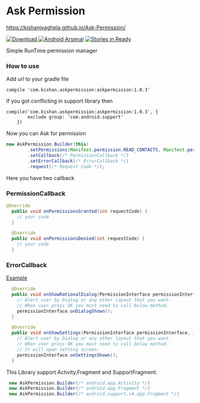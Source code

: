 # Ask Permission
https://kishanjvaghela.github.io/Ask-Permission/

[ ![Download](https://api.bintray.com/packages/kishanvaghela/maven/askpermission/images/download.svg) ](https://bintray.com/kishanvaghela/maven/askpermission/_latestVersion)
[![Android Arsenal](https://img.shields.io/badge/Android%20Arsenal-Ask--Permission-brightgreen.svg?style=flat)](https://android-arsenal.com/details/1/5857)
[![Stories in Ready](https://badge.waffle.io/Kishanjvaghela/Ask-Permission.png?label=ready&title=Ready)](https://waffle.io/Kishanjvaghela/Ask-Permission)

Simple RunTime permission manager

### How to use
Add url to your gradle file
```Gradle
compile 'com.kishan.askpermission:askpermission:1.0.3'
```
If you got conflicting in support library then 
```Gradle
compile('com.kishan.askpermission:askpermission:1.0.3', {
        exclude group: 'com.android.support'
    })
```

Now you can Ask for permission 
```java
new AskPermission.Builder(this)
        .setPermissions(Manifest.permission.READ_CONTACTS, Manifest.permission.WRITE_EXTERNAL_STORAGE)
        .setCallback(/* PermissionCallback */)
        .setErrorCallback(/* ErrorCallback */)
        .request(/* Request Code */);
```

Here you have two callback

### PermissionCallback
```java
@Override
  public void onPermissionsGranted(int requestCode) {
    // your code
  }

  @Override
  public void onPermissionsDenied(int requestCode) {
    // your code
  }
 ```
 
### ErrorCallback
[Example](https://github.com/Kishanjvaghela/Ask-Permission/blob/master/app/src/main/java/com/kishan/runtimepermission/DemoActivity.java#L53-L78)
```java
  @Override
  public void onShowRationalDialog(PermissionInterface permissionInterface, int requestCode) {
    // Alert user by Dialog or any other layout that you want.
    // When user press OK you must need to call below method.
    permissionInterface.onDialogShown();
  }

  @Override
  public void onShowSettings(PermissionInterface permissionInterface, int requestCode) {
    // Alert user by Dialog or any other layout that you want.
    // When user press OK you must need to call below method.
    // It will open setting screen.
    permissionInterface.onSettingsShown();
  }
  ```
 
This Library support Activity,Fragment and SupportFragment.
```java
 new AskPermission.Builder(/* android.app.Activity */)
 new AskPermission.Builder(/* android.app.Fragment */)
 new AskPermission.Builder(/* android.support.v4.app.Fragment */)
 ```
 
